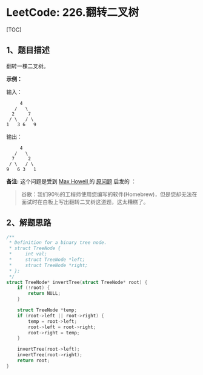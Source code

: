 # LeetCode: 226.翻转二叉树

[TOC]



## 1、题目描述



翻转一棵二叉树。

**示例：**

输入：

```
     4
   /   \
  2     7
 / \   / \
1   3 6   9
```

输出：

```
     4
   /   \
  7     2
 / \   / \
9   6 3   1
```

**备注:**
这个问题是受到 [Max Howell ](https://twitter.com/mxcl)的 [原问题](https://twitter.com/mxcl/status/608682016205344768) 启发的 ：

> 谷歌：我们90％的工程师使用您编写的软件(Homebrew)，但是您却无法在面试时在白板上写出翻转二叉树这道题，这太糟糕了。





## 2、解题思路

```c
/**
 * Definition for a binary tree node.
 * struct TreeNode {
 *     int val;
 *     struct TreeNode *left;
 *     struct TreeNode *right;
 * };
 */
struct TreeNode* invertTree(struct TreeNode* root) {
    if (!root) {
        return NULL;
    }

    struct TreeNode *temp;
    if (root->left || root->right) {
        temp = root->left;
        root->left = root->right;
        root->right = temp;
    }

    invertTree(root->left);
    invertTree(root->right);
    return root;
}
```






